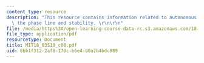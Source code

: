 ```yaml
---
content_type: resource
description: "This resource contains information related to autonomous equations;\
  \ the phase line and stability. \r\n\r\n"
file: /media/https%3A/open-learning-course-data-rc.s3.amazonaws.com/18-03-differential-equations-spring-2010/8bb1f3122af8170cb6e480a7b4bdc889_MIT18_03S10_c08.pdf
file_type: application/pdf
resourcetype: Document
title: MIT18_03S10_c08.pdf
uid: 8bb1f312-2af8-170c-b6e4-80a7b4bdc889
---
```

